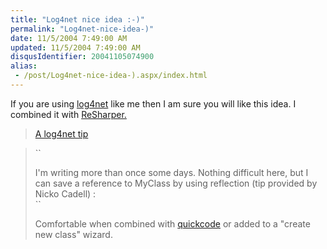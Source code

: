 ```yaml
---
title: "Log4net nice idea :-)"
permalink: "Log4net-nice-idea-)"
date: 11/5/2004 7:49:00 AM
updated: 11/5/2004 7:49:00 AM
disqusIdentifier: 20041105074900
alias:
 - /post/Log4net-nice-idea-).aspx/index.html
---
```

If you are using [log4net](http://logging.apache.org/log4net/) like me then I am sure you will like this idea. I combined it with [ReSharper.](http://www.jetbrains.com/resharper/)

> [A log4net tip](http://blogs.dotnetguru.org/tbarrere?title=a_log4net_tip&more=1&c=1&tb=1&pb=1)
<!-- more -->
> 
> ``
> 
> I'm writing more than once some days. Nothing difficult here, but I can save a reference to MyClass by using reflection (tip provided by Nicko Cadell) :<br>``
> 
> Comfortable when combined with [quickcode](http://www.dvxp.com/en/QuickCode.aspx) or added to a "create new class" wizard.
